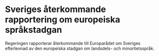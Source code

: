 # Sveriges återkommande rapportering om europeiska språkstadgan

Regeringen rapporterar återkommande till Europarådet om Sveriges efterlevnad av den europeiska stadgan om landsdels- och minoritetsspråk.
